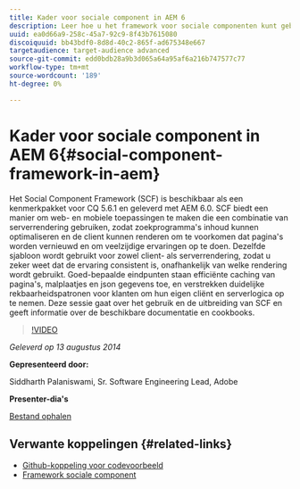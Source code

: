 ```yaml
---
title: Kader voor sociale component in AEM 6
description: Leer hoe u het framework voor sociale componenten kunt gebruiken en uitbreiden in AEM 6. Informatie over de beschikbare documentatie en cookies.
uuid: ea0d66a9-258c-45a7-92c9-8f43b7615080
discoiquuid: bb43bdf0-8d8d-40c2-865f-ad675348e667
targetaudience: target-audience advanced
source-git-commit: edd0bdb28a9b3d065a64a95af6a216b747577c77
workflow-type: tm+mt
source-wordcount: '189'
ht-degree: 0%

---
```


# Kader voor sociale component in AEM 6{#social-component-framework-in-aem}

Het Social Component Framework (SCF) is beschikbaar als een kenmerkpakket voor CQ 5.6.1 en geleverd met AEM 6.0. SCF biedt een manier om web- en mobiele toepassingen te maken die een combinatie van serverrendering gebruiken, zodat zoekprogramma&#39;s inhoud kunnen optimaliseren en de client kunnen renderen om te voorkomen dat pagina&#39;s worden vernieuwd en om veelzijdige ervaringen op te doen. Dezelfde sjabloon wordt gebruikt voor zowel client- als serverrendering, zodat u zeker weet dat de ervaring consistent is, onafhankelijk van welke rendering wordt gebruikt. Goed-bepaalde eindpunten staan efficiënte caching van pagina&#39;s, malplaatjes en json gegevens toe, en verstrekken duidelijke rekbaarheidspatronen voor klanten om hun eigen cliënt en serverlogica op te nemen. Deze sessie gaat over het gebruik en de uitbreiding van SCF en geeft informatie over de beschikbare documentatie en cookbooks.

>[!VIDEO](https://video.tv.adobe.com/v/19464/?quality=9)

*Geleverd op 13 augustus 2014*

**Gepresenteerd door:**

Siddharth Palaniswami, Sr. Software Engineering Lead, Adobe

**Presenter-dia&#39;s**

[Bestand ophalen](assets/scf-gems.pdf)

## Verwante koppelingen {#related-links}

* [Github-koppeling voor codevoorbeeld](https://github.com/Adobe-Marketing-Cloud/aem-scf-sample-components-extension)
* [Framework sociale component](http://docs.adobe.com/content/docs/en/aem/6-0/develop/social-communities/scf.html)
